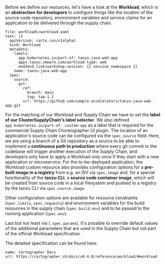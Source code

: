Before we define our resources, let's have a look at the **Workload**, which is an **abstraction for developers** to configure things like the location of the source code repository, environment variables and service claims for an application to be delivered through the supply chain.
```editor:append-lines-to-file
file: workloads/workload.yaml
text: |2
  apiVersion: carto.run/v1alpha1
  kind: Workload
  metadata:
    labels:
      app.kubernetes.io/part-of: tanzu-java-web-app
      apps.tanzu.vmware.com/workload-type: web
      end2end.link/workshop-session: {{ session_namespace }}
    name: tanzu-java-web-app
  spec:
    source:
      git:
        ref:
          branch: main
          tag: tap-1.2
        url: https://github.com/sample-accelerators/tanzu-java-web-app.git
```
For the matching of our Workload and Supply Chain we have to set the **label of our ClusterSupplyChain's label selector**. We also defined `app.kubernetes.io/part-of: custom-app` as a label that is required for the commercial Supply Chain Choreographer UI plugin. 
The location of an application's source code can be configured via the `spec.source` field. Here, we are using a branch of a Git repository as a source to be able to implement a **continuous path to production** where every git commit to the codebase will trigger another execution of the Supply Chain, and developers only have to apply a Workload only once if they start with a new application or microservice. 
For the to-be-deployed application, the Workload custom resource also provides configuration options for a **pre-built image in a registry** from e.g. an ISV via `spec.image` and, for a special functionality of the **tanzu CLI**, a **source code container image**, which will be created from source code in a local filesystem and pushed to a registry by the tanzu CLI via `spec.source.image`.

Other configuration options are available for resource constraints (`spec.limits`, `spec.requests`) and environment variables for the build resources in the supply chain (`spec.build.env`) and to be passed to the running application (`spec.env`).

Last but not least via (`.spec.params`), it's possible to override default values of the additional parameters that are used in the Supply Chain but not part of the official Workload specification.

The detailed specification can be found here: 
```dashboard:reload-dashboard
name: Cartographer Docs
url: https://cartographer.sh/docs/v0.4.0/reference/workload/#workload
```